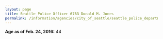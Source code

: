 ```yaml
---
layout: page
title: Seattle Police Officer 6763 Donald M. Jones
permalink: /information/agencies/city_of_seattle/seattle_police_department/copbook/6763/
---
```


**Age as of Feb. 24, 2016:** 44
